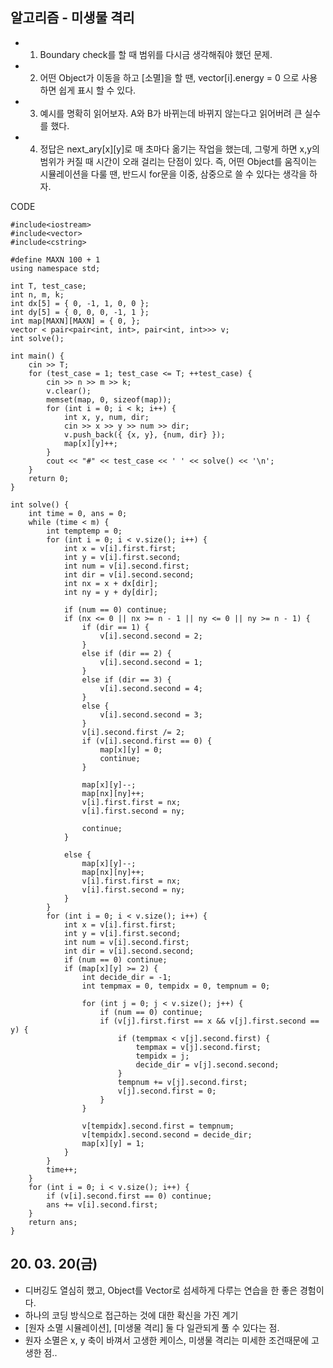 ## 알고리즘 - 미생물 격리
 - 1. Boundary check를 할 때 범위를 다시금 생각해줘야 했던 문제.

 - 2. 어떤 Object가 이동을 하고 [소멸]을 할 땐, vector[i].energy = 0 으로 사용하면 쉽게 표시 할 수 있다.

 - 3. 예시를 명확히 읽어보자. A와 B가 바뀌는데 바뀌지 않는다고 읽어버려 큰 실수를 했다.

 - 4. 정답은 next_ary[x][y]로 매 초마다 옮기는 작업을 했는데, 그렇게 하면 x,y의 범위가 커질 때 시간이 오래 걸리는 단점이 있다.
      즉, 어떤 Object를 움직이는 시뮬레이션을 다룰 땐, 반드시 for문을 이중, 삼중으로 쓸 수 있다는 생각을 하자.

  CODE
```  
#include<iostream>
#include<vector>
#include<cstring>

#define MAXN 100 + 1
using namespace std;

int T, test_case;
int n, m, k;
int dx[5] = { 0, -1, 1, 0, 0 };
int dy[5] = { 0, 0, 0, -1, 1 };
int map[MAXN][MAXN] = { 0, };
vector < pair<pair<int, int>, pair<int, int>>> v;
int solve();

int main() {
	cin >> T;
	for (test_case = 1; test_case <= T; ++test_case) {
		cin >> n >> m >> k;
		v.clear();
		memset(map, 0, sizeof(map));
		for (int i = 0; i < k; i++) {
			int x, y, num, dir;
			cin >> x >> y >> num >> dir;
			v.push_back({ {x, y}, {num, dir} });
			map[x][y]++;
		}
		cout << "#" << test_case << ' ' << solve() << '\n';
	}
	return 0;
}

int solve() {
	int time = 0, ans = 0;
	while (time < m) {
		int temptemp = 0;
		for (int i = 0; i < v.size(); i++) {
			int x = v[i].first.first;
			int y = v[i].first.second;
			int num = v[i].second.first;
			int dir = v[i].second.second;
			int nx = x + dx[dir];
			int ny = y + dy[dir];

			if (num == 0) continue;
			if (nx <= 0 || nx >= n - 1 || ny <= 0 || ny >= n - 1) {
				if (dir == 1) {
					v[i].second.second = 2;
				}
				else if (dir == 2) {
					v[i].second.second = 1;
				}
				else if (dir == 3) {
					v[i].second.second = 4;
				}
				else {
					v[i].second.second = 3;
				}
				v[i].second.first /= 2;
				if (v[i].second.first == 0) {
					map[x][y] = 0;
					continue;
				}
		
				map[x][y]--;
				map[nx][ny]++;
				v[i].first.first = nx;
				v[i].first.second = ny;

				continue;
			}
			
			else {
				map[x][y]--;
				map[nx][ny]++;
				v[i].first.first = nx;
				v[i].first.second = ny;
			}
		}
		for (int i = 0; i < v.size(); i++) {
			int x = v[i].first.first;
			int y = v[i].first.second;
			int num = v[i].second.first;
			int dir = v[i].second.second;
			if (num == 0) continue;
			if (map[x][y] >= 2) {
				int decide_dir = -1;
				int tempmax = 0, tempidx = 0, tempnum = 0;

				for (int j = 0; j < v.size(); j++) {
					if (num == 0) continue;
					if (v[j].first.first == x && v[j].first.second == y) {
						if (tempmax < v[j].second.first) {
							tempmax = v[j].second.first;
							tempidx = j;
							decide_dir = v[j].second.second;
						}
						tempnum += v[j].second.first;
						v[j].second.first = 0;
					}
				}
				
				v[tempidx].second.first = tempnum;
				v[tempidx].second.second = decide_dir;
				map[x][y] = 1;
			}
		}
		time++;
	}
	for (int i = 0; i < v.size(); i++) {
		if (v[i].second.first == 0) continue;
		ans += v[i].second.first;
	}
	return ans;
}
```

## 20. 03. 20(금)
 - 디버깅도 열심히 했고, Object를 Vector로 섬세하게 다루는 연습을 한 좋은 경험이다.
 - 하나의 코딩 방식으로 접근하는 것에 대한 확신을 가진 계기
 - [원자 소멸 시뮬레이션], [미생물 격리] 둘 다 일관되게 풀 수 있다는 점.
 - 원자 소멸은 x, y 축이 바껴서 고생한 케이스, 미생물 격리는 미세한 조건때문에 고생한 점..